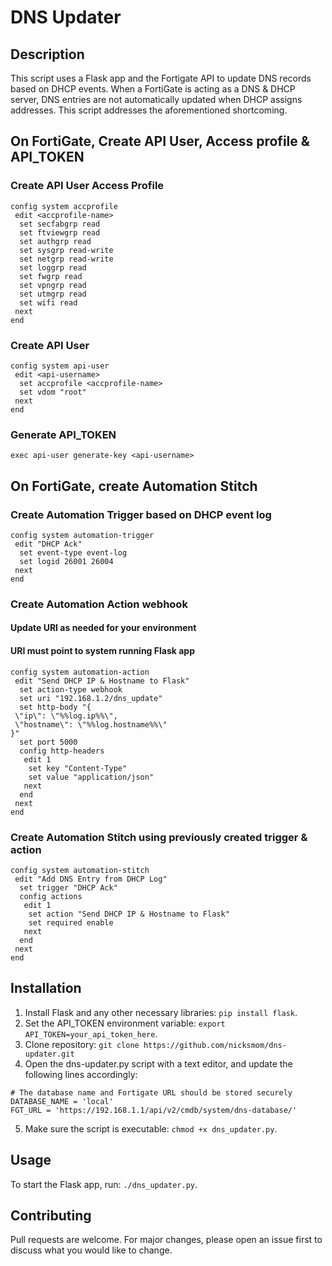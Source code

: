 # DNS Updater

## Description
This script uses a Flask app and the Fortigate API to update DNS records based on DHCP events.
When a FortiGate is acting as a DNS & DHCP server, DNS entries are not automatically updated when DHCP assigns addresses. This script addresses the aforementioned shortcoming.

## On FortiGate, Create API User, Access profile & API_TOKEN
### Create API User Access Profile
```
config system accprofile
 edit <accprofile-name>
  set secfabgrp read
  set ftviewgrp read
  set authgrp read
  set sysgrp read-write
  set netgrp read-write
  set loggrp read
  set fwgrp read
  set vpngrp read
  set utmgrp read
  set wifi read
 next
end
```

### Create API User
```
config system api-user
 edit <api-username>
  set accprofile <accprofile-name>
  set vdom "root"
 next
end
```

### Generate API_TOKEN
```
exec api-user generate-key <api-username>
```

## On FortiGate, create Automation Stitch
### Create Automation Trigger based on DHCP event log

```
config system automation-trigger
 edit "DHCP Ack"
  set event-type event-log
  set logid 26001 26004
 next
end
```

### Create Automation Action webhook
#### Update URI as needed for your environment
#### URI must point to system running Flask app

```
config system automation-action
 edit "Send DHCP IP & Hostname to Flask"
  set action-type webhook
  set uri "192.168.1.2/dns_update"
  set http-body "{
 \"ip\": \"%%log.ip%%\",
 \"hostname\": \"%%log.hostname%%\"
}"
  set port 5000
  config http-headers
   edit 1
    set key "Content-Type"
    set value "application/json"
   next
  end
 next
end
```

### Create Automation Stitch using previously created trigger & action

```
config system automation-stitch
 edit "Add DNS Entry from DHCP Log"
  set trigger "DHCP Ack"
  config actions
   edit 1
    set action "Send DHCP IP & Hostname to Flask"
    set required enable
   next
  end
 next
end
```

## Installation
1. Install Flask and any other necessary libraries: `pip install flask`.
2. Set the API_TOKEN environment variable: `export API_TOKEN=your_api_token_here`.
3. Clone repository: `git clone https://github.com/nicksmom/dns-updater.git`
4. Open the dns-updater.py script with a text editor, and update the following lines accordingly:
```
# The database name and Fortigate URL should be stored securely
DATABASE_NAME = 'local'
FGT_URL = 'https://192.168.1.1/api/v2/cmdb/system/dns-database/'
```
5. Make sure the script is executable: `chmod +x dns_updater.py`.

## Usage
To start the Flask app, run: `./dns_updater.py`.

## Contributing
Pull requests are welcome. For major changes, please open an issue first to discuss what you would like to change.
